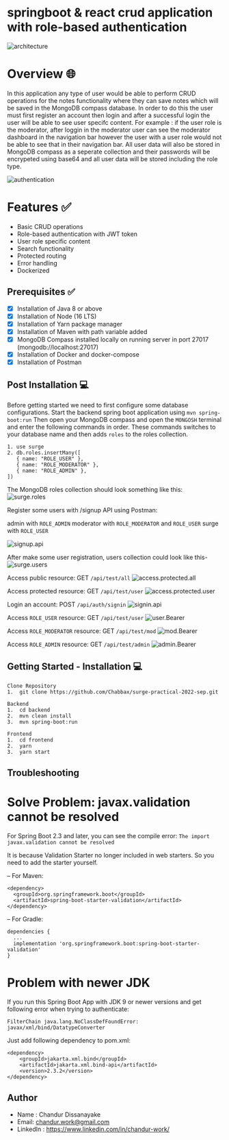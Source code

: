 # springboot & react crud application with role-based authentication 

![architecture](images/architecture.png)

# Overview :globe_with_meridians:
In this application any type of user would be able to perform CRUD operations for the notes functionality where they can save notes which will be saved in the MongoDB compass database. In order to do this the user must first register an account then login and after a successful login the user will be able to see user specifc content. For example : if the user role is the moderator, after loggin in the moderator user can see the moderator dashboard in the navigation bar however the user with a user role would not be able to see that in their navigation bar. All user data will also be stored in MongoDB compass as a seperate collection and their passwords will be encrypeted using base64 and all user data will be stored including the role type.

![authentication](images/authentication.png)

# Features :white_check_mark:
- Basic CRUD operations
- Role-based authentication with JWT token
- User role specific content
- Search functionality
- Protected routing
- Error handling
- Dockerized 

## Prerequisites :white_check_mark:
- [x] Installation of Java 8 or above
- [x] Installation of Node (16 LTS)
- [x] Installation of Yarn package manager
- [x] Installation of Maven with path variable added
- [x] MongoDB Compass installed locally on running server in port 27017 (mongodb://localhost:27017)
- [x] Installation of Docker and docker-compose
- [x] Installation of Postman

## Post Installation :computer:
Before getting started we need to first configure some database configurations. Start the backend spring boot application using `mvn spring-boot:run`
Then open your MongoDB compass and open the `MONGOSH` terminal and enter the following commands in order. These commands switches to your database name and then adds `roles` to the roles collection.

```
1. use surge
2. db.roles.insertMany([
   { name: "ROLE_USER" },
   { name: "ROLE_MODERATOR" },
   { name: "ROLE_ADMIN" },
])
``` 
The MongoDB roles collection should look something like this:
![surge.roles](images/surge.roles.png)

Register some users with /signup API using Postman:

admin with `ROLE_ADMIN`
moderator with `ROLE_MODERATOR` and `ROLE_USER`
surge with `ROLE_USER`

![signup.api](images/signup.api.png)

After make some user registration, users collection could look like this-
![surge.users](images/surge.users.png)

Access public resource: GET `/api/test/all`
![access.protected.all](images/access.protected.all.png)

Access protected resource: GET `/api/test/user`
![access.protected.user](images/access.protected.user.png)

Login an account: POST `/api/auth/signin`
![signin.api](images/signin.api.png)

Access `ROLE_USER` resource: GET `/api/test/user`
![user.Bearer](images/user.Bearer.png)

Access `ROLE_MODERATOR` resource: GET `/api/test/mod`
![mod.Bearer](images/mod.Bearer.png)

Access `ROLE_ADMIN` resource: GET `/api/test/admin`
![admin.Bearer](images/admin.Bearer.png)


## Getting Started - Installation :computer:

```
Clone Repository
1.  git clone https://github.com/Chabbax/surge-practical-2022-sep.git

Backend
1.  cd backend
2.  mvn clean install   
3.  mvn spring-boot:run

Frontend
1.  cd frontend
2.  yarn
3.  yarn start
```

## Troubleshooting

# Solve Problem: javax.validation cannot be resolved

For Spring Boot 2.3 and later, you can see the compile error:
`The import javax.validation cannot be resolved`

It is because Validation Starter no longer included in web starters. So you need to add the starter yourself.

– For Maven:
```
<dependency>
  <groupId>org.springframework.boot</groupId>
  <artifactId>spring-boot-starter-validation</artifactId>
</dependency>
```
– For Gradle:
```
dependencies {
  ...
  implementation 'org.springframework.boot:spring-boot-starter-validation'
}
```

# Problem with newer JDK
If you run this Spring Boot App with JDK 9 or newer versions and get following error when trying to authenticate:

`FilterChain java.lang.NoClassDefFoundError: javax/xml/bind/DatatypeConverter`

Just add following dependency to pom.xml:
```
<dependency>
    <groupId>jakarta.xml.bind</groupId>
    <artifactId>jakarta.xml.bind-api</artifactId>
    <version>2.3.2</version>
</dependency>
```

## Author

- Name : Chandur Dissanayake
- Email: chandur.work@gmail.com
- LinkedIn : https://www.linkedin.com/in/chandur-work/

